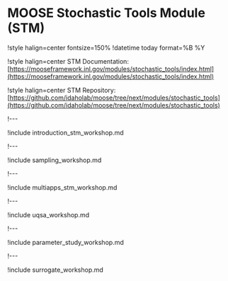 # MOOSE Stochastic Tools Module (STM)

!style halign=center fontsize=150%
!datetime today format=%B %Y

!style halign=center
STM Documentation: [https://mooseframework.inl.gov/modules/stochastic_tools/index.html](https://mooseframework.inl.gov/modules/stochastic_tools/index.html)

!style halign=center
STM Repository: [https://github.com/idaholab/moose/tree/next/modules/stochastic_tools](https://github.com/idaholab/moose/tree/next/modules/stochastic_tools)

!---

!include introduction_stm_workshop.md

!---

!include sampling_workshop.md

!---

!include multiapps_stm_workshop.md

!---

!include uqsa_workshop.md

!---

!include parameter_study_workshop.md

!---

!include surrogate_workshop.md
